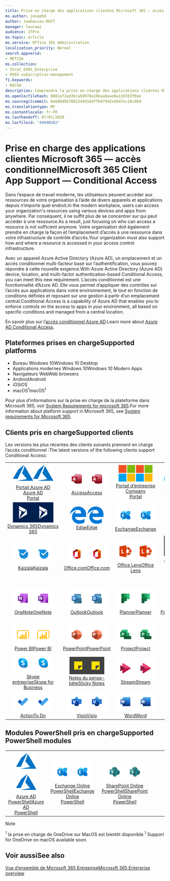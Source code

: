 ```yaml
---
title: Prise en charge des applications clientes Microsoft 365 — accès conditionnel
ms.author: josephd
author: JoeDavies-MSFT
manager: laurawi
audience: ITPro
ms.topic: article
ms.service: Office 365 Administration
localization_priority: Normal
search.appverid:
- MET150
ms.collection:
- Strat_O365_Enterprise
- M365-subscription-management
f1.keywords:
- NOCSH
description: Comprendre la prise en charge des applications clientes Microsoft 365 pour l’accès conditionnel
ms.openlocfilehash: 6081af2ad3bca69978a10baabeae0a13d783f0ae
ms.sourcegitcommit: 6e608d957082244d1b4ffb47942e5847ec18c0b9
ms.translationtype: MT
ms.contentlocale: fr-FR
ms.lasthandoff: 07/01/2020
ms.locfileid: "44998502"
---
```

# <a name="microsoft-365-client-app-support--conditional-access"></a><span data-ttu-id="3d587-103">Prise en charge des applications clientes Microsoft 365 — accès conditionnel</span><span class="sxs-lookup"><span data-stu-id="3d587-103">Microsoft 365 Client App Support — Conditional Access</span></span>

<span data-ttu-id="3d587-104">Dans l’espace de travail moderne, les utilisateurs peuvent accéder aux ressources de votre organisation à l’aide de divers appareils et applications depuis n’importe quel endroit.</span><span class="sxs-lookup"><span data-stu-id="3d587-104">In the modern workplace, users can access your organization's resources using various devices and apps from anywhere.</span></span> <span data-ttu-id="3d587-105">Par conséquent, il ne suffit plus de se concentrer sur qui peut accéder à une ressource.</span><span class="sxs-lookup"><span data-stu-id="3d587-105">As a result, just focusing on who can access a resource is not sufficient anymore.</span></span> <span data-ttu-id="3d587-106">Votre organisation doit également prendre en charge la façon et l’emplacement d’accès à une ressource dans votre infrastructure de contrôle d’accès.</span><span class="sxs-lookup"><span data-stu-id="3d587-106">Your organization must also support how and where a resource is accessed in your access control infrastructure.</span></span>

<span data-ttu-id="3d587-107">Avec un appareil Azure Active Directory (Azure AD), un emplacement et un accès conditionnel multi-facteur basé sur l’authentification, vous pouvez répondre à cette nouvelle exigence.</span><span class="sxs-lookup"><span data-stu-id="3d587-107">With Azure Active Directory (Azure AD) device, location, and multi-factor authentication-based Conditional Access, you can meet this new requirement.</span></span> <span data-ttu-id="3d587-108">L’accès conditionnel est une fonctionnalité d’Azure AD. Elle vous permet d’appliquer des contrôles sur l’accès aux applications dans votre environnement, le tout en fonction de conditions définies et reposant sur une gestion à partir d’un emplacement central.</span><span class="sxs-lookup"><span data-stu-id="3d587-108">Conditional Access is a capability of Azure AD that enables you to enforce controls on the access to apps in your environment, all based on specific conditions and managed from a central location.</span></span>

<span data-ttu-id="3d587-109">En savoir plus sur l’[accès conditionnel Azure AD](https://docs.microsoft.com/azure/active-directory/conditional-access/).</span><span class="sxs-lookup"><span data-stu-id="3d587-109">Learn more about [Azure AD Conditional Access](https://docs.microsoft.com/azure/active-directory/conditional-access/).</span></span>

## <a name="supported-platforms"></a><span data-ttu-id="3d587-110">Plateformes prises en charge</span><span class="sxs-lookup"><span data-stu-id="3d587-110">Supported platforms</span></span>

 - <span data-ttu-id="3d587-111">Bureau Windows 10</span><span class="sxs-lookup"><span data-stu-id="3d587-111">Windows 10 Desktop</span></span>
 - <span data-ttu-id="3d587-112">Applications modernes Windows 10</span><span class="sxs-lookup"><span data-stu-id="3d587-112">Windows 10 Modern Apps</span></span>
 - <span data-ttu-id="3d587-113">Navigateurs Web</span><span class="sxs-lookup"><span data-stu-id="3d587-113">Web browsers</span></span>
 - <span data-ttu-id="3d587-114">Android</span><span class="sxs-lookup"><span data-stu-id="3d587-114">Android</span></span>
 - <span data-ttu-id="3d587-115">iOS</span><span class="sxs-lookup"><span data-stu-id="3d587-115">iOS</span></span>
 - <span data-ttu-id="3d587-116">macOS<sup>1</sup></span><span class="sxs-lookup"><span data-stu-id="3d587-116">macOS<sup>1</sup></span></span>

<span data-ttu-id="3d587-117">Pour plus d’informations sur la prise en charge de la plateforme dans Microsoft 365, voir [System Requirements for microsoft 365](https://products.office.com/office-system-requirements).</span><span class="sxs-lookup"><span data-stu-id="3d587-117">For more information about platform support in Microsoft 365, see [System requirements for Microsoft 365](https://products.office.com/office-system-requirements).</span></span>

## <a name="supported-clients"></a><span data-ttu-id="3d587-118">Clients pris en charge</span><span class="sxs-lookup"><span data-stu-id="3d587-118">Supported clients</span></span>

<span data-ttu-id="3d587-119">Les versions les plus récentes des clients suivants prennent en charge l’accès conditionnel :</span><span class="sxs-lookup"><span data-stu-id="3d587-119">The latest versions of the following clients support Conditional Access:</span></span>

| | | | | | |
|:---:|:---:|:---:|:---:|:---:|:---:|
| <span data-ttu-id="3d587-120">![Icône Azure](media/o365-azure-64x64.png)</span><span class="sxs-lookup"><span data-stu-id="3d587-120">![Azure icon](media/o365-azure-64x64.png)</span></span> <br> [<span data-ttu-id="3d587-121">Portail Azure AD <br></span><span class="sxs-lookup"><span data-stu-id="3d587-121">Azure AD <br> Portal </span></span>](https://azure.microsoft.com/features/azure-portal/) | <span data-ttu-id="3d587-122">![Icône Access](media/o365-access-64x64.png)</span><span class="sxs-lookup"><span data-stu-id="3d587-122">![Access icon](media/o365-access-64x64.png)</span></span> <br> [<span data-ttu-id="3d587-123">Access</span><span class="sxs-lookup"><span data-stu-id="3d587-123">Access</span></span>](https://products.office.com/access) | <span data-ttu-id="3d587-124">![Icône portail d’entreprise](media/o365-microsoft-64x64.png)</span><span class="sxs-lookup"><span data-stu-id="3d587-124">![Company portal icon](media/o365-microsoft-64x64.png)</span></span> <br> [<span data-ttu-id="3d587-125">Portail d’entreprise <br></span><span class="sxs-lookup"><span data-stu-id="3d587-125">Company <br> Portal </span></span>](https://docs.microsoft.com/intune-user-help/sign-in-to-the-company-portal)  | <span data-ttu-id="3d587-126">![Icône Cortana](media/o365-cortana-64x64.png)</span><span class="sxs-lookup"><span data-stu-id="3d587-126">![Cortana icon](media/o365-cortana-64x64.png)</span></span> <br> [<span data-ttu-id="3d587-127">Auxquelles</span><span class="sxs-lookup"><span data-stu-id="3d587-127">Cortana</span></span>](https://www.microsoft.com/cortana) | <span data-ttu-id="3d587-128">![Icône Delve](media/o365-delve-64x64.png)</span><span class="sxs-lookup"><span data-stu-id="3d587-128">![Delve icon](media/o365-delve-64x64.png)</span></span> <br> [<span data-ttu-id="3d587-129">Delve</span><span class="sxs-lookup"><span data-stu-id="3d587-129">Delve</span></span>](https://products.office.com/business/intelligent-search) 
| <span data-ttu-id="3d587-130">![Icône Dynamics 365](media/o365-dynamics365-64x64.png)</span><span class="sxs-lookup"><span data-stu-id="3d587-130">![Dynamics 365 icon](media/o365-dynamics365-64x64.png)</span></span> <br> [<span data-ttu-id="3d587-131">Dynamics 365</span><span class="sxs-lookup"><span data-stu-id="3d587-131">Dynamics 365</span></span>](https://dynamics.microsoft.com) | <span data-ttu-id="3d587-132">![Icône de serveur Edge](media/o365-edge-64x64.png)</span><span class="sxs-lookup"><span data-stu-id="3d587-132">![Edge icon](media/o365-edge-64x64.png)</span></span> <br> [<span data-ttu-id="3d587-133">Edge</span><span class="sxs-lookup"><span data-stu-id="3d587-133">Edge</span></span>](https://www.microsoft.com/windows/microsoft-edge) | <span data-ttu-id="3d587-134">![Icône Exchange](media/o365-exchange-64x64.png)</span><span class="sxs-lookup"><span data-stu-id="3d587-134">![Exchange icon](media/o365-exchange-64x64.png)</span></span> <br> [<span data-ttu-id="3d587-135">Exchange</span><span class="sxs-lookup"><span data-stu-id="3d587-135">Exchange</span></span>](https://products.office.com/exchange/exchange-online) | <span data-ttu-id="3d587-136">![Icône Excel](media/o365-excel-64x64.png)</span><span class="sxs-lookup"><span data-stu-id="3d587-136">![Excel icon](media/o365-excel-64x64.png)</span></span> <br> [<span data-ttu-id="3d587-137">Excel</span><span class="sxs-lookup"><span data-stu-id="3d587-137">Excel</span></span>](https://products.office.com/excel) | <span data-ttu-id="3d587-138">![Icône Forms](media/o365-forms-64x64.png)</span><span class="sxs-lookup"><span data-stu-id="3d587-138">![Forms icon](media/o365-forms-64x64.png)</span></span> <br> [<span data-ttu-id="3d587-139">Forms</span><span class="sxs-lookup"><span data-stu-id="3d587-139">Forms</span></span>](https://flow.microsoft.com/connectors/shared_microsoftforms/microsoft-forms/) 
| <span data-ttu-id="3d587-140">![Icône Kaizala](media/o365-kaizala-64x64.png)</span><span class="sxs-lookup"><span data-stu-id="3d587-140">![Kaizala icon](media/o365-kaizala-64x64.png)</span></span> <br> [<span data-ttu-id="3d587-141">Kaizala</span><span class="sxs-lookup"><span data-stu-id="3d587-141">Kaizala</span></span>](https://products.office.com/en/business/microsoft-kaizala) | <span data-ttu-id="3d587-142">![Icône Office.com](media/o365-office-64x64.png)</span><span class="sxs-lookup"><span data-stu-id="3d587-142">![Office.com icon](media/o365-office-64x64.png)</span></span> <br> [<span data-ttu-id="3d587-143">Office.com</span><span class="sxs-lookup"><span data-stu-id="3d587-143">Office.com</span></span>](https://www.office.com/) | <span data-ttu-id="3d587-144">![Icône de l’objectif](media/o365-lens-64x64.png)</span><span class="sxs-lookup"><span data-stu-id="3d587-144">![Lens icon](media/o365-lens-64x64.png)</span></span> <br> [<span data-ttu-id="3d587-145">Office Lens</span><span class="sxs-lookup"><span data-stu-id="3d587-145">Office Lens</span></span>](https://www.microsoft.com/p/office-lens/9wzdncrfj3t8?activetab=pivot%3Aoverviewtab) | <span data-ttu-id="3d587-146">![Icône d’administrateur Office 365](media/o365-o365admin-64x64.png)</span><span class="sxs-lookup"><span data-stu-id="3d587-146">![Office 365 Admin icon](media/o365-o365admin-64x64.png)</span></span> <br> [<span data-ttu-id="3d587-147">Administrateur 365 Microsoft <br></span><span class="sxs-lookup"><span data-stu-id="3d587-147">Microsoft 365 <br> Admin</span></span>](https://products.office.com/business/manage-office-365-admin-app) | <span data-ttu-id="3d587-148">![Icône OneDrive entreprise](media/o365-OneDrive-64x64.png)</span><span class="sxs-lookup"><span data-stu-id="3d587-148">![OneDrive for Business icon](media/o365-OneDrive-64x64.png)</span></span> <br> [<span data-ttu-id="3d587-149">OneDrive<sup>1</sup></span><span class="sxs-lookup"><span data-stu-id="3d587-149">OneDrive<sup>1</sup></span></span>](https://products.office.com/onedrive-for-business/online-cloud-storage) 
| <span data-ttu-id="3d587-150">![Icône OneNote](media/o365-OneNote-64x64.png)</span><span class="sxs-lookup"><span data-stu-id="3d587-150">![OneNote icon](media/o365-OneNote-64x64.png)</span></span> <br> [<span data-ttu-id="3d587-151">OneNote</span><span class="sxs-lookup"><span data-stu-id="3d587-151">OneNote</span></span>](https://products.office.com/onenote) | <span data-ttu-id="3d587-152">![Icône Outlook](media/o365-outlook-64x64.png)</span><span class="sxs-lookup"><span data-stu-id="3d587-152">![Outlook icon](media/o365-outlook-64x64.png)</span></span> <br> [<span data-ttu-id="3d587-153">Outlook</span><span class="sxs-lookup"><span data-stu-id="3d587-153">Outlook</span></span>](https://products.office.com/outlook) | <span data-ttu-id="3d587-154">![Icône planificateur](media/o365-planner-64x64.png)</span><span class="sxs-lookup"><span data-stu-id="3d587-154">![Planner icon](media/o365-planner-64x64.png)</span></span> <br> [<span data-ttu-id="3d587-155">Planner</span><span class="sxs-lookup"><span data-stu-id="3d587-155">Planner</span></span>](https://products.office.com/business/task-management-software) | <span data-ttu-id="3d587-156">![Icône PowerApp](media/o365-powerapps-64x64.png)</span><span class="sxs-lookup"><span data-stu-id="3d587-156">![PowerApps icon](media/o365-powerapps-64x64.png)</span></span> <br> [<span data-ttu-id="3d587-157">PowerApps</span><span class="sxs-lookup"><span data-stu-id="3d587-157">PowerApps</span></span>](https://powerapps.microsoft.com) | <span data-ttu-id="3d587-158">![Icône de mise en marche automatique](media/o365-flow-64x64.png)</span><span class="sxs-lookup"><span data-stu-id="3d587-158">![Power Automate icon](media/o365-flow-64x64.png)</span></span> <br> [<span data-ttu-id="3d587-159">Automate d’alimentation <br></span><span class="sxs-lookup"><span data-stu-id="3d587-159">Power <br> Automate</span></span>](https://flow.microsoft.com)
| <span data-ttu-id="3d587-160">![Icône PowerBI](media/o365-powerbi-64x64.png)</span><span class="sxs-lookup"><span data-stu-id="3d587-160">![PowerBI icon](media/o365-powerbi-64x64.png)</span></span> <br> [<span data-ttu-id="3d587-161">Power BI</span><span class="sxs-lookup"><span data-stu-id="3d587-161">Power BI</span></span>](https://powerbi.microsoft.com) | <span data-ttu-id="3d587-162">![Icône PowerPoint](media/o365-powerpoint-64x64.png)</span><span class="sxs-lookup"><span data-stu-id="3d587-162">![PowerPoint icon](media/o365-powerpoint-64x64.png)</span></span> <br> [<span data-ttu-id="3d587-163">PowerPoint</span><span class="sxs-lookup"><span data-stu-id="3d587-163">PowerPoint</span></span>](https://products.office.com/powerpoint) | <span data-ttu-id="3d587-164">![Icône Project](media/o365-project-64x64.png)</span><span class="sxs-lookup"><span data-stu-id="3d587-164">![Project icon](media/o365-project-64x64.png)</span></span> <br> [<span data-ttu-id="3d587-165">Project</span><span class="sxs-lookup"><span data-stu-id="3d587-165">Project</span></span>](https://products.office.com/project) | <span data-ttu-id="3d587-166">![Icône Publisher](media/o365-publisher-64x64.png)</span><span class="sxs-lookup"><span data-stu-id="3d587-166">![Publisher icon](media/o365-publisher-64x64.png)</span></span> <br> [<span data-ttu-id="3d587-167">Publisher</span><span class="sxs-lookup"><span data-stu-id="3d587-167">Publisher</span></span>](https://products.office.com/publisher) | <span data-ttu-id="3d587-168">![Icône de SharePoint](media/o365-sharepoint-64x64.png)</span><span class="sxs-lookup"><span data-stu-id="3d587-168">![SharePoint icon](media/o365-sharepoint-64x64.png)</span></span> <br> [<span data-ttu-id="3d587-169">SharePoint</span><span class="sxs-lookup"><span data-stu-id="3d587-169">Sharepoint</span></span>](https://products.office.com/sharepoint) 
| <span data-ttu-id="3d587-170">![Icône Skype Entreprise](media/o365-skypeforbusiness-64x64.png)</span><span class="sxs-lookup"><span data-stu-id="3d587-170">![Skype for Business icon](media/o365-skypeforbusiness-64x64.png)</span></span> <br> [<span data-ttu-id="3d587-171">Skype <br> entreprise</span><span class="sxs-lookup"><span data-stu-id="3d587-171">Skype for <br> Business</span></span>](https://www.skype.com/business/) | <span data-ttu-id="3d587-172">![Icône de pense-bête](media/o365-stickynotes-64x64.png)</span><span class="sxs-lookup"><span data-stu-id="3d587-172">![Sticky Notes icon](media/o365-stickynotes-64x64.png)</span></span> <br> [<span data-ttu-id="3d587-173">Notes du pense-bête</span><span class="sxs-lookup"><span data-stu-id="3d587-173">Sticky Notes</span></span>](https://www.microsoft.com/p/microsoft-sticky-notes/9nblggh4qghw) | <span data-ttu-id="3d587-174">![Icône Stream](media/o365-stream-64x64.png)</span><span class="sxs-lookup"><span data-stu-id="3d587-174">![Stream icon](media/o365-stream-64x64.png)</span></span> <br> [<span data-ttu-id="3d587-175">Stream</span><span class="sxs-lookup"><span data-stu-id="3d587-175">Stream</span></span>](https://stream.microsoft.com) | <span data-ttu-id="3d587-176">![Icône Sway](media/o365-sway-64x64.png)</span><span class="sxs-lookup"><span data-stu-id="3d587-176">![Sway icon](media/o365-sway-64x64.png)</span></span> <br> [<span data-ttu-id="3d587-177">Sway</span><span class="sxs-lookup"><span data-stu-id="3d587-177">Sway</span></span>](https://sway.com) | <span data-ttu-id="3d587-178">![Icône Teams](media/o365-teams-64x64.png)</span><span class="sxs-lookup"><span data-stu-id="3d587-178">![Teams icon](media/o365-teams-64x64.png)</span></span> <br> [<span data-ttu-id="3d587-179">Équipes</span><span class="sxs-lookup"><span data-stu-id="3d587-179">Teams</span></span>](https://products.office.com/microsoft-teams/group-chat-software) 
| <span data-ttu-id="3d587-180">![Icône action](media/o365-todo-64x64.png)</span><span class="sxs-lookup"><span data-stu-id="3d587-180">![To Do icon](media/o365-todo-64x64.png)</span></span> <br> [<span data-ttu-id="3d587-181">Action</span><span class="sxs-lookup"><span data-stu-id="3d587-181">To Do</span></span>](https://todo.microsoft.com) | <span data-ttu-id="3d587-182">![Icône Visio](media/o365-visio-64x64.png)</span><span class="sxs-lookup"><span data-stu-id="3d587-182">![Visio icon](media/o365-visio-64x64.png)</span></span> <br> [<span data-ttu-id="3d587-183">Visio</span><span class="sxs-lookup"><span data-stu-id="3d587-183">Visio</span></span>](https://products.office.com/visio/flowchart-software) | <span data-ttu-id="3d587-184">![Icône Word](media/o365-word-64x64.png)</span><span class="sxs-lookup"><span data-stu-id="3d587-184">![Word icon](media/o365-word-64x64.png)</span></span> <br> [<span data-ttu-id="3d587-185">Word</span><span class="sxs-lookup"><span data-stu-id="3d587-185">Word</span></span>](https://products.office.com/word) | <span data-ttu-id="3d587-186">![Icône Yammer](media/o365-yammer-64x64.png)</span><span class="sxs-lookup"><span data-stu-id="3d587-186">![Yammer icon](media/o365-yammer-64x64.png)</span></span> <br> [<span data-ttu-id="3d587-187">Yammer</span><span class="sxs-lookup"><span data-stu-id="3d587-187">Yammer</span></span>](https://products.office.com/yammer/yammer-overview)

## <a name="supported-powershell-modules"></a><span data-ttu-id="3d587-188">Modules PowerShell pris en charge</span><span class="sxs-lookup"><span data-stu-id="3d587-188">Supported PowerShell modules</span></span>

| | | | | | |
|:---:|:---:|:---:|:---:|:---:|:---:|
| <span data-ttu-id="3d587-189">![Icône Azure](media/o365-azure-64x64.png)</span><span class="sxs-lookup"><span data-stu-id="3d587-189">![Azure icon](media/o365-azure-64x64.png)</span></span> <br> [<span data-ttu-id="3d587-190">Azure AD <br> PowerShell</span><span class="sxs-lookup"><span data-stu-id="3d587-190">Azure AD <br> PowerShell</span></span>](https://docs.microsoft.com/powershell/azure/active-directory/overview?view=azureadps-2.0) | <span data-ttu-id="3d587-191">![Icône Exchange](media/o365-exchange-64x64.png)</span><span class="sxs-lookup"><span data-stu-id="3d587-191">![Exchange icon](media/o365-exchange-64x64.png)</span></span> <br> [<span data-ttu-id="3d587-192">Exchange Online <br> PowerShell</span><span class="sxs-lookup"><span data-stu-id="3d587-192">Exchange Online <br> PowerShell</span></span>](https://docs.microsoft.com/powershell/exchange/exchange-online/exchange-online-powershell?view=exchange-ps) | <span data-ttu-id="3d587-193">![Icône de SharePoint](media/o365-sharepoint-64x64.png)</span><span class="sxs-lookup"><span data-stu-id="3d587-193">![SharePoint icon](media/o365-sharepoint-64x64.png)</span></span> <br> [<span data-ttu-id="3d587-194">SharePoint Online <br> PowerShell</span><span class="sxs-lookup"><span data-stu-id="3d587-194">SharePoint Online <br> PowerShell</span></span>](https://docs.microsoft.com/powershell/sharepoint/sharepoint-online/connect-sharepoint-online)

> [!NOTE]
> <span data-ttu-id="3d587-195"><sup>1</sup> la prise en charge de OneDrive sur MacOS est bientôt disponible.</span><span class="sxs-lookup"><span data-stu-id="3d587-195"><sup>1</sup> Support for OneDrive on macOS available soon.</span></span>

## <a name="see-also"></a><span data-ttu-id="3d587-196">Voir aussi</span><span class="sxs-lookup"><span data-stu-id="3d587-196">See also</span></span>

[<span data-ttu-id="3d587-197">Vue d’ensemble de Microsoft 365 Entreprise</span><span class="sxs-lookup"><span data-stu-id="3d587-197">Microsoft 365 Enterprise overview</span></span>](https://docs.microsoft.com/microsoft-365/enterprise/microsoft-365-overview)
